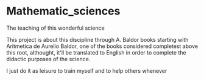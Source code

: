 # Mathematic_sciences
The teaching of this wonderful science

This project is about this discipline through A. Baldor books starting with Aritmetica de Aurelio Baldor, one of the books considered completest above this root,  althought, it'll be translated to English in order to complete the didactic purposes of the science.

I just do it as leisure to train myself and to help others whenever
